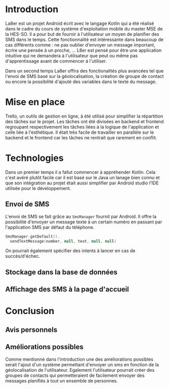 # Introduction 

La8er est un projet Android écrit avec le langage Kotlin qui a été réalisé dans le cadre du cours de système d'exploitation mobile du master MSE de la HES-SO. Il a pour but de fournir à l'utilisateur un moyen de planifier des SMS dans le temps. Cette fonctionnalité est intéressante dans beaucoup de cas différents comme : ne pas oublier d'envoyer un message important, écrire une pensée à un proche, ...
L8er est pensé pour être une application intuitive qui ne demandera à l'utilisateur que peut ou même pas d'apprentissage avant de commencer à l'utiliser. 

Dans un second temps La8er offira des fonctionalités plus avancées tel que l'envoi de SMS basé sur la géolocalisation, la création de groupe de contact ou encore la possibilité d'ajouté des variables dans le texte du message. 

# Mise en place

Trello, un outils de gestion en ligne, à été utilisé pour simplifier la répartition des tâches sur le projet. Les tâches ont été divisées en backend et frontend regroupant respectivement les tâches liées à la logique de l'application et celle liée à l'esthétique. Il était très facile de travailler en parallèle sur le backend et le frontend car les tâches ne rentrait que rarement en conflit. 

# Technologies 

Dans un premier temps il a fallut commencer à appréhender Kotlin. Cela c'est avéré plutôt facile car il est basé sur le Java un lanage bien connu et que son intégration au projet était aussi simplifier par Android studio l'IDE utilisée pour le développement. 

## Envoi de SMS
L'envoi de SMS se fait grâce au ```SmsManager``` fournit par Android. Il offre la possibilité d'envoyer un message texte à un certain numéro en passant par l'application SMS par défaut du téléphone. 

```Kotlin
SmsManager.getDefault().
  sendTextMessage(number, null, text, null, null)
```

On pourrait également spécifier des intents à lancer en cas de succès/d'échec.


## Stockage dans la base de données

## Affichage des SMS à la page d'accueil 


# Conclusion 

## Avis personnels 



## Améliorations possibles 

Comme mentionné dans l'introduction une des améliorations possibles serait l'ajout d'un système permettant d'envoyer un sms en fonction de la géolocalisation de l'utilisateur. Egalement l'utilisateur pourrait créer des groupes de contacts qui permetteraient de facilement envoyer des messages planifiés à tout un ensemble de personnes. 
